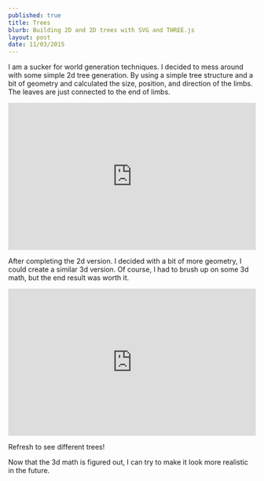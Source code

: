 ```yaml
---
published: true
title: Trees
blurb: Building 2D and 2D trees with SVG and THREE.js
layout: post
date: 11/03/2015
---
```

I am a sucker for world generation techniques. I decided to mess around with some simple 2d tree generation. By using a simple tree structure and a bit of geometry and calculated the size, position, and direction of the limbs. The leaves are just connected to the end of limbs.

<iframe width="100%" height="300" src="http://jsfiddle.net/dijs/cxv3L5yw/embedded/result,js" allowfullscreen="allowfullscreen" frameborder="0"></iframe>

After completing the 2d version. I decided with a bit of more geometry, I could create a similar 3d version. Of course, I had to brush up on some 3d math, but the end result was worth it.

<iframe width="100%" height="300" src="http://jsfiddle.net/dijs/4a0oah5r/embedded/result,js" allowfullscreen="allowfullscreen" frameborder="0"></iframe>

Refresh to see different trees!

Now that the 3d math is figured out, I can try to make it look more realistic in the future.
